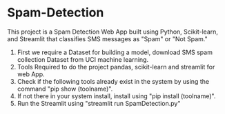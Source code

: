 # Spam-Detection
This project is a Spam Detection Web App built using Python, Scikit-learn, and Streamlit that classifies SMS messages as "Spam" or "Not Spam."

1) First we require a Dataset for building a model, download SMS spam collection Dataset from UCI machine learning.
2) Tools Required to do the project pandas, scikit-learn and streamlit for web App.
3) Check if the following tools already exist in the system by using the command "pip show (toolname)".
4) If not there in your system install, install using "pip install (toolname)".
5) Run the Streamlit using "streamlit run SpamDetection.py"
